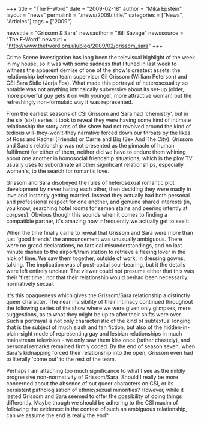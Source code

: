 +++
title = "The F-Word"
date = "2009-02-18"
author = "Mika Epstein"
layout = "news"
permalink = "/news/2009/:title/"
categories = ["News", "Articles"]
tags = ["2009"]

newstitle = "Grissom & Sara"
newsauthor = "Bill Savage"
newssource = "The F-Word"
newsurl = "http://www.thefword.org.uk/blog/2009/02/grissom_sara"
+++

Crime Scene Investigation has long been the televisual highlight of the week in my house, so it was with some sadness that I tuned in last week to witness the apparent demise of one of the show's greatest assets: the relationship between team supervisor Gil Grissom (William Peterson) and CSI Sara Sidle (Jorja Fox). What made this portrayal of heterosexuality so notable was not anything intrinsically subversive about its set-up (older, more powerful guy gets it on with younger, more attractive woman) but the refreshingly non-formulaic way it was represented.

From the earliest seasons of CSI Grissom and Sara had 'chemistry', but in the six (six!) series it took to reveal they were having some kind of intimate relationship the story arcs of the show had not revolved around the kind of tedious will-they-won't-they narrative forced down our throats by the likes of Ross and Rachel (Friends) or Carrie and Big (Sex And The City). Grissom and Sara's relationship was not presented as the pinnacle of human fulfilment for either of them, neither did we have to endure them whining about one another in homosocial friendship situations, which is the ploy TV usually uses to subordinate all other significant relationships, especially women's, to the search for romantic love.

Grissom and Sara disobeyed the rules of heterosexual romantic plot development by never hating each other, then deciding they were madly in love and instantly getting married. Instead they actually had both personal and professional respect for one another, and genuine shared interests (in, you know, searching hotel rooms for semen stains and peering intently at corpses). Obvious though this sounds when it comes to finding a compatible partner, it's amazing how infrequently we actually get to see it.

When the time finally came to reveal that Grissom and Sara were more than just 'good friends' the announcement was unusually ambiguous. There were no grand declarations, no farcical misunderstandings, and no last minute dashes to the airport/train station to retrieve a fleeing lover in the nick of time. We saw them together, outside of work, in dressing gowns, talking. The implication was of post-coital soul-bearing, but it the details were left entirely unclear. The viewer could not presume either that this was their 'first time', nor that their relationship would be/had been necessarily normatively sexual.

It's this opaqueness which gives the Grissom/Sara relationship a distinctly queer character. The near invisibility of their intimacy continued throughout the following series of the show where we were given only glimpses, mere suggestions, as to what they might be up to after their shifts were over. Such a portrayal is not only characteristic of the kind of subtextual longing that is the subject of much slash and fan fiction, but also of the hidden-in-plain-sight mode of representing gay and lesbian relationships in much mainstream television - we only saw them kiss once (rather chastely), and personal remarks remained firmly coded. By the end of season seven, when Sara's kidnapping forced their relationship into the open, Grissom even had to literally 'come out' to the rest of the team.

Perhaps I am attaching too much significance to what I see as the mildly progressive non-normativity of Grissom/Sara. Should I really be more concerned about the absence of out queer characters on CSI, or its persistent pathologisation of ethnic/sexual minorities? However, while it lasted Grissom and Sara seemed to offer the possibility of doing things differently. Maybe though we should be adhering to the CSI maxim of following the evidence: in the context of such an ambiguous relationship, can we assume the end is really the end?  
